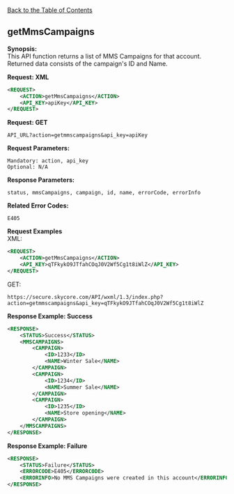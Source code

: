 [Back to the Table of Contents](/1.3/README.md)

## getMmsCampaigns

__Synopsis:__  
This API function returns a list of MMS Campaigns for that account. Returned data consists of the campaign's ID and Name.

__Request: XML__
```xml
<REQUEST>
    <ACTION>getMmsCampaigns</ACTION>
    <API_KEY>apiKey</API_KEY>
</REQUEST>
```

__Request: GET__

    API_URL?action=getmmscampaigns&api_key=apiKey

__Request Parameters:__

    Mandatory: action, api_key
    Optional: N/A

__Response Parameters:__

    status, mmsCampaigns, campaign, id, name, errorCode, errorInfo

__Related Error Codes:__

    E405

__Request Examples__  
XML:
```xml
<REQUEST>
    <ACTION>getMmsCampaigns</ACTION>
    <API_KEY>qTFkykO9JTfahCOqJ0V2Wf5Cg1t8iWlZ</API_KEY>    
</REQUEST>
```

GET:

    https://secure.skycore.com/API/wxml/1.3/index.php?action=getmmscampaigns&api_key=qTFkykO9JTfahCOqJ0V2Wf5Cg1t8iWlZ

__Response Example: Success__
```xml
<RESPONSE>
    <STATUS>Success</STATUS>
    <MMSCAMPAIGNS>
        <CAMPAIGN>
            <ID>1233</ID>
            <NAME>Winter Sale</NAME>
        </CAMPAIGN>
        <CAMPAIGN>
            <ID>1234</ID>
            <NAME>Summer Sale</NAME>
        </CAMPAIGN>
        <CAMPAIGN>
            <ID>1235</ID>
            <NAME>Store opening</NAME>
        </CAMPAIGN>
    </MMSCAMPAIGNS>
</RESPONSE>
```

__Response Example: Failure__
```xml
<RESPONSE>
    <STATUS>Failure</STATUS>
    <ERRORCODE>E405</ERRORCODE>
    <ERRORINFO>No MMS Campaigns were created in this account</ERRORINFO>
</RESPONSE>
```